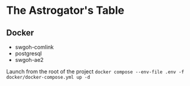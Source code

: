 # The Astrogator's Table

## Docker
- swgoh-comlink
- postgresql
- swgoh-ae2

Launch from the root of the project `docker compose --env-file .env -f docker/docker-compose.yml up -d`